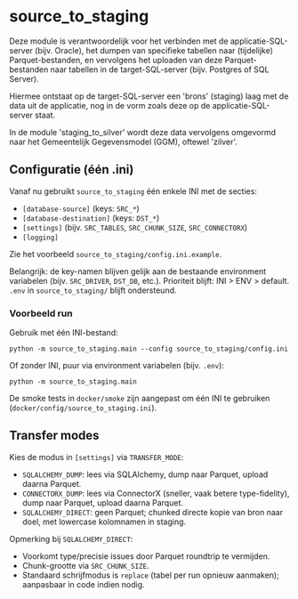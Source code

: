 # source_to_staging

Deze module is verantwoordelijk voor het verbinden met de applicatie-SQL-server (bijv. Oracle),
het dumpen van specifieke tabellen naar (tijdelijke) Parquet-bestanden,
en vervolgens het uploaden van deze Parquet-bestanden naar tabellen in de
target-SQL-server (bijv. Postgres of SQL Server).

Hiermee ontstaat op de target-SQL-server een 'brons' (staging) laag met de data uit de applicatie,
nog in de vorm zoals deze op de applicatie-SQL-server staat.

In de module 'staging_to_silver' wordt deze data vervolgens omgevormd naar het Gemeentelijk Gegevensmodel (GGM),
oftewel 'zilver'.

## Configuratie (één .ini)

Vanaf nu gebruikt `source_to_staging` één enkele INI met de secties:

- `[database-source]` (keys: `SRC_*`)
- `[database-destination]` (keys: `DST_*`)
- `[settings]` (bijv. `SRC_TABLES`, `SRC_CHUNK_SIZE`, `SRC_CONNECTORX`)
- `[logging]`

Zie het voorbeeld `source_to_staging/config.ini.example`.

Belangrijk: de key-namen blijven gelijk aan de bestaande environment variabelen (bijv. `SRC_DRIVER`,
`DST_DB`, etc.). Prioriteit blijft: INI > ENV > default. `.env` in `source_to_staging/` blijft ondersteund.

### Voorbeeld run

Gebruik met één INI-bestand:

```
python -m source_to_staging.main --config source_to_staging/config.ini
```

Of zonder INI, puur via environment variabelen (bijv. `.env`):

```
python -m source_to_staging.main
```

De smoke tests in `docker/smoke` zijn aangepast om één INI te gebruiken (`docker/config/source_to_staging.ini`).

## Transfer modes

Kies de modus in `[settings]` via `TRANSFER_MODE`:

- `SQLALCHEMY_DUMP`: lees via SQLAlchemy, dump naar Parquet, upload daarna Parquet.
- `CONNECTORX_DUMP`: lees via ConnectorX (sneller, vaak betere type-fidelity), dump naar Parquet, upload daarna Parquet.
- `SQLALCHEMY_DIRECT`: geen Parquet; chunked directe kopie van bron naar doel, met lowercase kolomnamen in staging.

Opmerking bij `SQLALCHEMY_DIRECT`:
- Voorkomt type/precisie issues door Parquet roundtrip te vermijden.
- Chunk-grootte via `SRC_CHUNK_SIZE`.
- Standaard schrijfmodus is `replace` (tabel per run opnieuw aanmaken); aanpasbaar in code indien nodig.